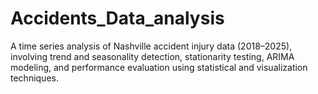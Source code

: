 # Accidents_Data_analysis
A time series analysis of Nashville accident injury data (2018–2025), involving trend and seasonality detection, stationarity testing, ARIMA modeling, and performance evaluation using statistical and visualization techniques.
